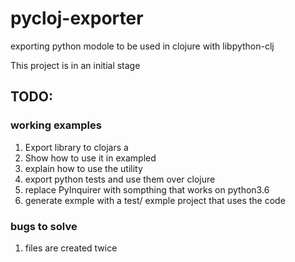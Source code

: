 # pycloj-exporter

exporting python modole to be used in clojure with libpython-clj

This project is in an initial stage 





## TODO:

### working examples

1. Export library to clojars a 
2. Show how to use it in exampled
3. explain how to use the utility
4. export python tests and use them over clojure
5. replace PyInquirer with sompthing that works on python3.6
6. generate exmple with a test/ exmple project that uses the code


### bugs to solve
1. files are created twice 



